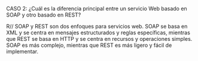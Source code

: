 CASO 2: ¿Cuál es la diferencia principal entre un servicio Web basado en SOAP y otro basado en REST?

R// SOAP y REST son dos enfoques para servicios web. SOAP se basa en XML y se centra en mensajes estructurados y reglas específicas, mientras que REST se basa en HTTP y se centra en recursos y operaciones simples. SOAP es más complejo, mientras que REST es más ligero y fácil de implementar.